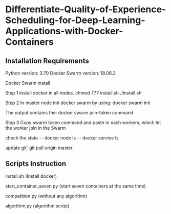 # Differentiate-Quality-of-Experience-Scheduling-for-Deep-Learning-Applications-with-Docker-Containers

## Installation Requirements
Python version: 3.70
Docker Swarm version: 18.06.2

Docker Swarm install 

Step 1 install docker in all nodes. chmod 777 install.sh ./install.sh

Step 2 In master node init docker swarm by using: docker swarm init

The output contains the: docker swarm join-token command

Step 3 Copy swarm token command and paste in each workers, which let the worker join in the Swarm

check the state -- docker node ls -- docker service ls

update git` git pull origin master

## Scripts Instruction

install.sh (Install docker)

start_container_seven.py (start seven containers at the same time)

competition.py (without any algorithm)

algorithm.py (algorithm script)


